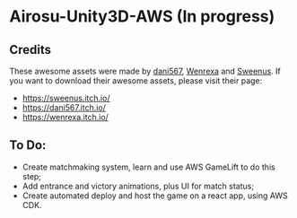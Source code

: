 # Airosu-Unity3D-AWS (In progress)

## Credits
These awesome assets were made by [dani567](https://dani567.itch.io/low-poly-tank-assets), [Wenrexa](https://wenrexa.itch.io/ui-different02) and [Sweenus](https://sweenus.itch.io/sharp-hud). If you want to download their awesome assets, please visit their page:
- https://sweenus.itch.io/
- https://dani567.itch.io/
- https://wenrexa.itch.io/

## To Do:
- Create matchmaking system, learn and use AWS GameLift to do this step;
- Add entrance and victory animations, plus UI for match status;
- Create automated deploy and host the game on a react app, using AWS CDK.
